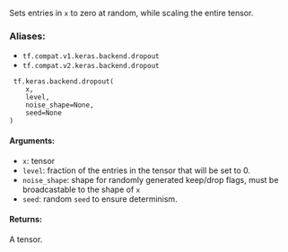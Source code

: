Sets entries in `x` to zero at random, while scaling the entire tensor.
### Aliases:
- `tf.compat.v1.keras.backend.dropout`
- `tf.compat.v2.keras.backend.dropout`

```
 tf.keras.backend.dropout(
    x,
    level,
    noise_shape=None,
    seed=None
)
```
#### Arguments:
- `x`: tensor
- `level`: fraction of the entries in the tensor that will be set to 0.
- `noise_shape`: shape for randomly generated keep/drop flags, must be broadcastable to the shape of `x`
- `seed`: random `seed` to ensure determinism.
#### Returns:
A tensor.
